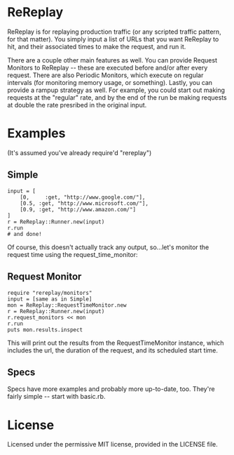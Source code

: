 # ReReplay

ReReplay is for replaying production traffic (or any scripted traffic pattern, for that matter).  You simply input a list of URLs that you want ReReplay to hit, and their associated times to make the request, and run it.

There are a couple other main features as well.  You can provide Request Monitors to ReReplay -- these are executed before and/or after every request.  There are also Periodic Monitors, which execute on regular intervals (for monitoring memory usage, or something).  Lastly, you can provide a rampup strategy as well.  For example, you could start out making requests at the "regular" rate, and by the end of the run be making requests at double the rate presribed in the original input.

# Examples

(It's assumed you've already require'd "rereplay")

## Simple
    input = [
    	[0, 	:get, "http://www.google.com/"],
    	[0.5, :get, "http://www.microsoft.com/"],
    	[0.9, :get, "http://www.amazon.com/"]
    ]
    r = ReReplay::Runner.new(input)
    r.run
    # and done!    

Of course, this doesn't actually track any output, so...let's monitor the request time using the request_time_monitor:

## Request Monitor
    require "rereplay/monitors"
    input = [same as in Simple]
    mon = ReReplay::RequestTimeMonitor.new
    r = ReReplay::Runner.new(input)
    r.request_monitors << mon
    r.run
    puts mon.results.inspect

This will print out the results from the RequestTimeMonitor instance, which includes the url, the duration of the request, and its scheduled start time.

## Specs

Specs have more examples and probably more up-to-date, too.  They're fairly simple -- start with basic.rb.

# License

Licensed under the permissive MIT license, provided in the LICENSE file.
